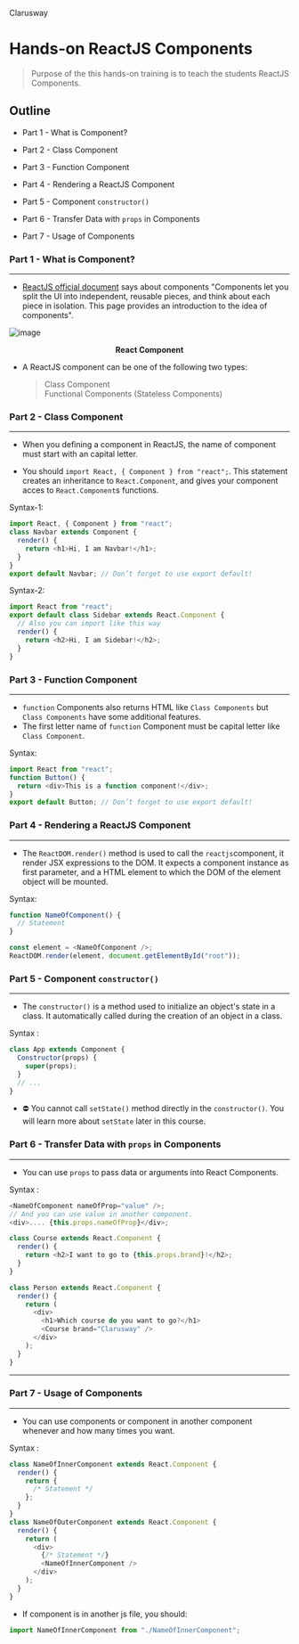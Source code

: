 <p >Clarusway<img align="right"
  src="https://secure.meetupstatic.com/photos/event/3/1/b/9/600_488352729.jpeg"  width="15px"></p>

# Hands-on ReactJS Components

> Purpose of the this hands-on training is to teach the students ReactJS Components.

## Outline

- Part 1 - What is Component?

- Part 2 - Class Component

- Part 3 - Function Component

- Part 4 - Rendering a ReactJS Component

- Part 5 - Component `constructor()`

- Part 6 - Transfer Data with `props` in Components

- Part 7 - Usage of Components

### Part 1 - What is Component?

---

- <a href="https://reactjs.org/docs/components-and-props.html" target="_blank">ReactJS official document</a> says about components "Components let you split the UI into independent, reusable pieces, and think about each piece in isolation. This page provides an introduction to the idea of components".

![image](https://drive.google.com/uc?export=view&id=1v4Sk5ELQs9KDIgizxv9oQM4sYbUw7mbT)
**<p align="center">React Component</p>**

- A ReactJS component can be one of the following two types:
  > Class Component  
  > Functional Components (Stateless Components)

### Part 2 - Class Component

---

- When you defining a component in ReactJS, the name of component must start with an capital letter.

- You should `import React, { Component } from "react";`. This statement creates an inheritance to `React.Component`, and gives your component acces to `React.Component`s functions.

Syntax-1:

```js
import React, { Component } from "react";
class Navbar extends Component {
  render() {
    return <h1>Hi, I am Navbar!</h1>;
  }
}
export default Navbar; // Don’t forget to use export default!
```

Syntax-2:

```js
import React from "react";
export default class Sidebar extends React.Component {
  // Also you can import like this way
  render() {
    return <h2>Hi, I am Sidebar!</h2>;
  }
}
```

### Part 3 - Function Component

---

- `function` Components also returns HTML like `Class Components` but `Class Components` have some additional features.
- The first letter name of `function` Component must be capital letter like `Class Component`.

Syntax:

```js
import React from "react";
function Button() {
  return <div>This is a function component!</div>;
}
export default Button; // Don’t forget to use export default!
```

### Part 4 - Rendering a ReactJS Component

---

- The `ReactDOM.render()` method is used to call the `reactjs`component, it render JSX expressions to the DOM. It expects a component instance as first parameter, and a HTML element to which the DOM of the element object will be mounted.

Syntax:

```js
function NameOfComponent() {
  // Statement
}

const element = <NameOfComponent />;
ReactDOM.render(element, document.getElementById("root"));
```

### Part 5 - Component `constructor()`

---

- The `constructor()` is a method used to initialize an object's state in a class. It automatically called during the creation of an object in a class.

Syntax :

```js
class App extends Component {
  Constructor(props) {
    super(props);
  }
  // ...
}
```

- ⛔ You cannot call `setState()` method directly in the `constructor()`. You will learn more about `setState` later in this course.

### Part 6 - Transfer Data with `props` in Components

---

- You can use `props` to pass data or arguments into React Components.

Syntax :

```js
<NameOfComponent nameOfProp="value" />;
// And you can use value in another component.
<div>.... {this.props.nameOfProp}</div>;
```

```js
class Course extends React.Component {
  render() {
    return <h2>I want to go to {this.props.brand}!</h2>;
  }
}

class Person extends React.Component {
  render() {
    return (
      <div>
        <h1>Which course do you want to go?</h1>
        <Course brand="Clarusway" />
      </div>
    );
  }
}
```

---

### Part 7 - Usage of Components

---

- You can use components or component in another component whenever and how many times you want.

Syntax :

```js
class NameOfInnerComponent extends React.Component {
  render() {
    return {
      /* Statement */
    };
  }
}
class NameOfOuterComponent extends React.Component {
  render() {
    return (
      <div>
        {/* Statement */}
        <NameOfInnerComponent />
      </div>
    );
  }
}
```

- If component is in another js file, you should:

```js
import NameOfInnerComponent from "./NameOfInnerComponent";
```
